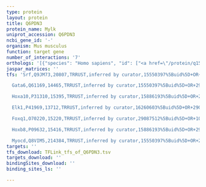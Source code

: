 ```yaml
---
type: protein
layout: protein
title: Q6PDN3
protein_name: Mylk
uniprot_accession: Q6PDN3
ncbi_gene_id: '-'
organism: Mus musculus
function: target gene
number_of_interactions: '7'
orthologs: '[{"species": "Homo sapiens", "id": ["<a href=\"/protein/q15746\">Q15746</a>"]}, {"species": "Rattus norvegicus", "id": ["<a href=\"/protein/d3zfu9\">D3ZFU9</a>"]}]'
jaspar_matrices: ''
tfs: 'Srf,Q9JM73,20807,TRRUST,inferred by curator,15550397%5Buid%5D+OR+29087512%5Buid%5D,Yes

  Gata6,Q61169,14465,TRRUST,inferred by curator,15550397%5Buid%5D+OR+29087512%5Buid%5D+OR+16407417%5Buid%5D,Yes

  Hoxa10,P31310,15395,TRRUST,inferred by curator,15886193%5Buid%5D+OR+29087512%5Buid%5D,Yes

  Elk1,P41969,13712,TRRUST,inferred by curator,16260603%5Buid%5D+OR+29087512%5Buid%5D,Yes

  Foxq1,O70220,15220,TRRUST,inferred by curator,29087512%5Buid%5D+OR+10896677%5Buid%5D,Yes

  Hoxb8,P09632,15416,TRRUST,inferred by curator,15886193%5Buid%5D+OR+29087512%5Buid%5D,Yes

  Myocd,Q8VIM5,214384,TRRUST,inferred by curator,15550397%5Buid%5D+OR+29087512%5Buid%5D,Yes'
targets: ''
tfs_download: TFLink_tfs_of_Q6PDN3.tsv
targets_download: ''
bindingSites_download: ''
binding_sites_ls: ''

---
```

